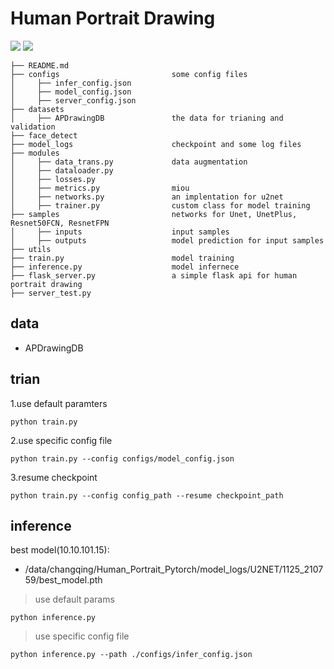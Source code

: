 # Human Portrait Drawing

![](https://img.shields.io/static/v1?label=python&message=3.6|3.7&color=blue)
![](https://img.shields.io/static/v1?label=pytorch&message=1.4&color=<COLOR>)

```
├── README.md
├── configs                         some config files          
│     ├── infer_config.json        
│     ├── model_config.json        
│     ├── server_config.json       
├── datasets    
│     ├── APDrawingDB               the data for trianing and validation          
├── face_detect                       
├── model_logs                      checkpoint and some log files  
├── modules
│     ├── data_trans.py             data augmentation
│     ├── dataloader.py                    
│     ├── losses.py                 
│     ├── metrics.py                miou
│     ├── networks.py               an implentation for u2net 
│     ├── trainer.py                custom class for model training  
├── samples                         networks for Unet, UnetPlus, Resnet50FCN, ResnetFPN
│     ├── inputs                    input samples  
│     ├── outputs                   model prediction for input samples
├── utils                    
├── train.py                        model training
├── inference.py                    model infernece
├── flask_server.py                 a simple flask api for human portrait drawing
├── server_test.py       

```
## data
- APDrawingDB

## trian
1.use default paramters 
```angular2
python train.py
```
2.use specific config file
```angular2
python train.py --config configs/model_config.json
```
3.resume checkpoint 
```angular2
python train.py --config config_path --resume checkpoint_path
```

## inference
best model(10.10.101.15): 
- /data/changqing/Human_Portrait_Pytorch/model_logs/U2NET/1125_210759/best_model.pth
> use default params
```angular2 
python inference.py
```     
> use specific config file
```angular2
python inference.py --path ./configs/infer_config.json   
```